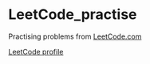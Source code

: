 # LeetCode_practise
Practising problems from [LeetCode.com](https://leetcode.com/)

[LeetCode profile](https://leetcode.com/bajus/)
